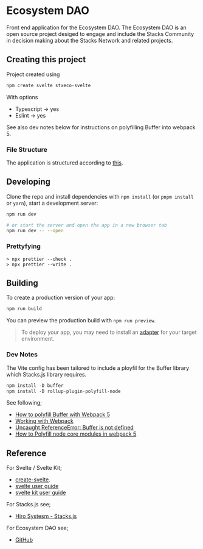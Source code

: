 # Ecosystem DAO

Front end application for the Ecosystem DAO. The Ecosystem DAO is an
open source project desiged to engage and include the Stacks Community
in decision making about the Stacks Network and related projects.

## Creating this project

Project created using

```bash
npm create svelte stxeco-svelte
```

With options

- Typescript -> yes
- Eslint -> yes

See also dev notes below for instructions on polyfilling Buffer into webpack 5.

### File Structure

The application is structured according to [this](https://kit.svelte.dev/docs/project-structure).

## Developing

Clone the repo and install dependencies with `npm install` (or `pnpm install` or `yarn`), start a development server:

```bash
npm run dev

# or start the server and open the app in a new browser tab
npm run dev -- --open
```

### Prettyfying

```node
> npx prettier --check .
> npx prettier --write .
```

## Building

To create a production version of your app:

```bash
npm run build
```

You can preview the production build with `npm run preview`.

> To deploy your app, you may need to install an [adapter](https://kit.svelte.dev/docs/adapters) for your target environment.

### Dev Notes

The Vite config has been tailored to include a ployfil for the Buffer library which
Stacks.js library requires.

```js
npm install -D buffer
npm install -D rollup-plugin-polyfill-node
```

See following;

- [How to polyfill Buffer with Webpack 5
  ](https://viglucci.io/how-to-polyfill-buffer-with-webpack-5)
- [Working with Webpack](https://cli.vuejs.org/guide/webpack.html#chaining-advanced)
- [Uncaught ReferenceError: Buffer is not defined](https://stackoverflow.com/questions/68707553/uncaught-referenceerror-buffer-is-not-defined)
- [How to Polyfill node core modules in webpack 5](https://stackoverflow.com/questions/64557638/how-to-polyfill-node-core-modules-in-webpack-5)

## Reference

For Svelte / Svelte Kit;

- [create-svelte](https://github.com/sveltejs/kit/tree/master/packages/create-svelte).
- [svelte user guide](https://svelte.dev/tutorial/writable-stores)
- [svelte kit user guide](https://kit.svelte.dev/docs/introduction#before-we-begin)

For Stacks.js see;

- [Hiro Systesm - Stacks.js](https://github.com/hirosystems/stacks.js)

For Ecosystem DAO see;

- [GitHub](https://github.com/Clarity-Innovation-Lab/ecosystem-dao)
